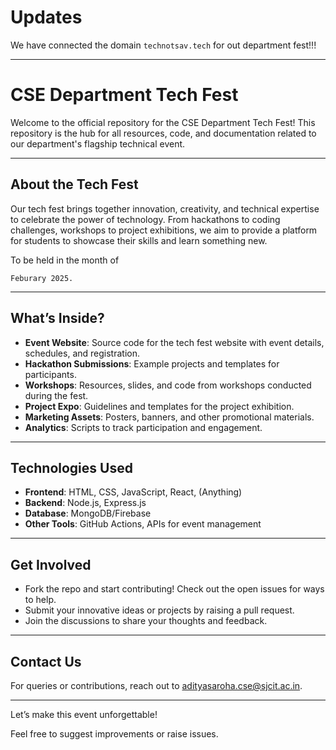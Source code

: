 # Updates
We have connected the domain `technotsav.tech` for out department fest!!!

---

# CSE Department Tech Fest 

Welcome to the official repository for the CSE Department Tech Fest! This repository is the hub for all resources, code, and documentation related to our department's flagship technical event. 

---

## About the Tech Fest

Our tech fest brings together innovation, creativity, and technical expertise to celebrate the power of technology. From hackathons to coding challenges, workshops to project exhibitions, we aim to provide a platform for students to showcase their skills and learn something new.

To be held in the month of 
```
Feburary 2025.
```
---

## What’s Inside?

- **Event Website**: Source code for the tech fest website with event details, schedules, and registration.
- **Hackathon Submissions**: Example projects and templates for participants.
- **Workshops**: Resources, slides, and code from workshops conducted during the fest.
- **Project Expo**: Guidelines and templates for the project exhibition.
- **Marketing Assets**: Posters, banners, and other promotional materials.
- **Analytics**: Scripts to track participation and engagement.

---

## Technologies Used

- **Frontend**: HTML, CSS, JavaScript, React, (Anything)
- **Backend**: Node.js, Express.js
- **Database**: MongoDB/Firebase
- **Other Tools**: GitHub Actions, APIs for event management

---

## Get Involved

- Fork the repo and start contributing! Check out the open issues for ways to help.
- Submit your innovative ideas or projects by raising a pull request.
- Join the discussions to share your thoughts and feedback.

---

## Contact Us

For queries or contributions, reach out to [adityasaroha.cse@sjcit.ac.in](mailto:adityasaroha.cse@sjcit.ac.in).

---

Let’s make this event unforgettable!  

Feel free to suggest improvements or raise issues. 
